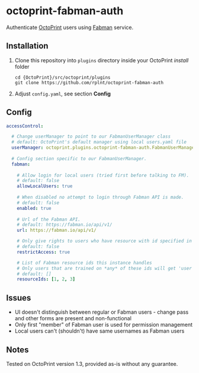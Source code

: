 # octoprint-fabman-auth
Authenticate [OctoPrint](http://octoprint.org/) users using [Fabman](https://fabman.io/) service.

## Installation
1. Clone this repository into `plugins` directory inside your OctoPrint *install* folder
    ```
    cd {OctoPrint}/src/octoprint/plugins
    git clone https://github.com/rplnt/octoprint-fabman-auth
    ```
2. Adjust `config.yaml`, see section **Config**

## Config

```YAML
accessControl:

  # Change userManager to point to our FabmanUserManager class
  # default: OctoPrint's default manager using local users.yaml file
  userManager: octoprint.plugins.octoprint-fabman-auth.FabmanUserManager
  
  # Config section specific to our FabmanUserManager.
  fabman:
    
    # Allow login for local users (tried first before talking to FM).
    # default: false
    allowLocalUsers: true
    
    # When disabled no attempt to login through Fabman API is made.
    # default: false
    enabled: true
    
    # Url of the Fabman API.
    # default: https://fabman.io/api/v1/
    url: https://fabman.io/api/v1/

    # Only give rights to users who have resource with id specified in resourceIds
    # default: false
    restrictAccess: true

    # List of Fabman resource ids this instance handles
    # Only users that are trained on *any* of these ids will get 'user' role when restrictAccess is enabled
    # default: []
    resourceIds: [1, 2, 3]
```

## Issues
* UI doesn't distinguish between regular or Fabman users - change pass and other forms are present and non-functional
* Only first "member" of Fabman user is used for permission management
* Local users can't (shouldn't) have same usernames as Fabman users

## Notes
Tested on OctoPrint version 1.3, provided as-is without any guarantee.
